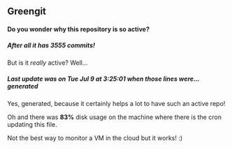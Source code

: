 ## Greengit

#### Do you wonder why this repository is so active?

##### After all it has 3555 commits!

But is it *really* active? Well...

##### Last update was on Tue Jul 9 at 3:25:01 when those lines were... generated

Yes, generated, because it certainly helps a lot to have such an active repo!

Oh and there was **83%** disk usage on the machine
where there is the cron updating this file.

Not the best way to monitor a VM in the cloud but it works! :)
